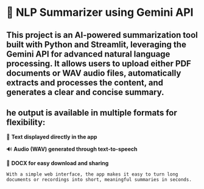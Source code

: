 # 📄 NLP Summarizer using Gemini API

## This project is an AI-powered summarization tool built with Python and Streamlit, leveraging the Gemini API for advanced natural language processing. It allows users to upload either PDF documents or WAV audio files, automatically extracts and processes the content, and generates a clear and concise summary. 

## he output is available in multiple formats for flexibility:

📝 **Text displayed directly in the app**

🔊 **Audio (WAV) generated through text-to-speech**

📂 **DOCX for easy download and sharing**

`With a simple web interface, the app makes it easy to turn long documents or recordings into short, meaningful summaries in seconds.`
